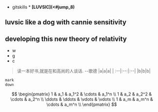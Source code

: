 * gitskills *
**[LUVSIC](<#jump_8)**
## luvsic like a dog with cannie sensitivity 
## developing this new theory of relativity
- w
- g
- c
<a id="jump_8"></a>
>读一本好书,就是在和高尚的人谈话. --歌德
|a|a|a|
| :--|:--:|:--|
|b|b|b|
```markdown   
mark
down
```
$$
  \begin{pmatrix}
  1 & a_1 & a_1^2 & \cdots & a_1^n \\
  1 & a_2 & a_2^2 & \cdots & a_2^n \\
  \ddots & \ddots & \vdots & \vdots \\
  1 & a_m & a_m^n & \cdots & a_m^n \\
  \end{pmatrix}
$$
